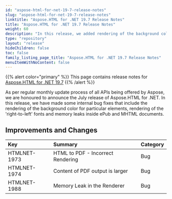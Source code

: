 ```yaml
---
id: "aspose-html-for-net-19-7-release-notes"
slug: "aspose-html-for-net-19-7-release-notes"
linktitle: "Aspose.HTML for .NET 19.7 Release Notes"
title: "Aspose.HTML for .NET 19.7 Release Notes"
weight: 60
description: "In this release, we added rendering of the background color for particular elements, rendering of the 'right-to-left' fonts."
type: "repository"
layout: "release"
hideChildren: false
toc: false
family_listing_page_title: "Aspose.HTML for .NET 19.7 Release Notes"
menuItemWithNoContent: false
---
```


{{% alert color="primary" %}}
This page contains release notes for [Aspose.HTML for .NET 19.7](https://www.nuget.org/packages/Aspose.Html/19.7.0)
{{% /alert %}} 

As per regular monthly update process of all APIs being offered by Aspose, we are honoured to announce the July release of Aspose.HTML for .NET. In this release, we have made some internal bug fixes that include the rendering of the background color for particular elements, rendering of the 'right-to-left' fonts and memory leaks inside ePub and MHTML documents.

## Improvements and Changes

|**Key**|**Summary**|**Category**|
| :- | :- | :- |
|HTMLNET-1973|HTML to PDF - Incorrect Rendering|Bug|
|HTMLNET-1974|Content of PDF output is larger|Bug|
|HTMLNET-1988|Memory Leak in the Renderer |Bug|